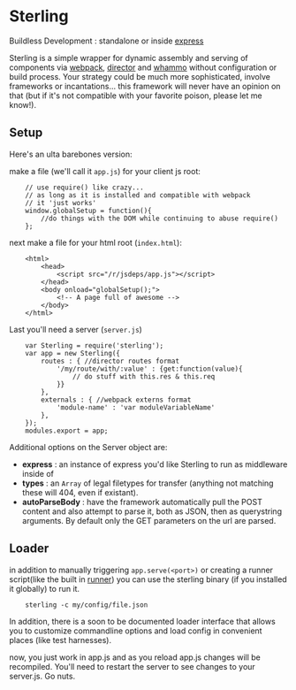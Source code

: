 Sterling
========

Buildless Development : standalone or inside [express](https://www.npmjs.com/package/express)

Sterling is a simple wrapper for dynamic assembly and serving of components via [webpack](https://www.npmjs.com/package/webpack), [director](https://www.npmjs.com/package/director) and [whammo](https://www.npmjs.com/package/whammo) without configuration or build process. Your strategy could be much more sophisticated, involve frameworks or incantations... this framework will never have an opinion on that (but if it's not compatible with your favorite poison, please let me know!).

Setup
-----

Here's an ulta barebones version:

make a file (we'll call it `app.js`) for your client js root:

		// use require() like crazy...
		// as long as it is installed and compatible with webpack
		// it 'just works'
		window.globalSetup = function(){
			//do things with the DOM while continuing to abuse require()
		};

next make a file for your html root (`index.html`):

		<html>
		    <head>
		        <script src="/r/jsdeps/app.js"></script>
		    </head>
		    <body onload="globalSetup();">
		        <!-- A page full of awesome -->
		    </body>
		</html>

Last you'll need a server (`server.js`)

		var Sterling = require('sterling');
		var app = new Sterling({
		    routes : { //director routes format
		        '/my/route/with/:value' : {get:function(value){
		            // do stuff with this.res & this.req
		        }}
		    },
		    externals : { //webpack externs format
		        'module-name' : 'var moduleVariableName'
		    },
		});
		modules.export = app;

Additional options on the Server object are:

- **express** : an instance of express you'd like Sterling to run as middleware inside of
- **types** : an `Array` of legal filetypes for transfer (anything not matching these will 404, even if existant).
- **autoParseBody** : have the framework automatically pull the POST content and also attempt to parse it, both as JSON, then as querystring arguments. By default only the GET parameters on the url are parsed.

Loader
------

in addition to manually triggering `app.serve(<port>)` or creating a runner script(like the built in [runner]()) you can use the sterling binary (if you installed it globally) to run it.

		sterling -c my/config/file.json

In addition, there is a soon to be documented loader interface that allows you to customize commandline options and load config in convenient places (like test harnesses).

now, you just work in app.js and as you reload app.js changes will be recompiled. You'll need to restart the server to see changes to your server.js. Go nuts.
